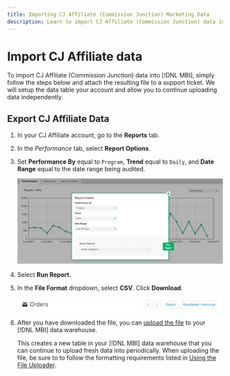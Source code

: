 ```yaml
---
title: Importing CJ Affiliate (Commission Junction) Marketing Data
description: Learn to import CJ Affiliate (Commission Junction) data into [!DNL MBI].L MBI].
---
```

# Import CJ Affiliate data

To import CJ Affiliate (Commission Junction) data into [!DNL MBI], simply follow the steps below and attach the resulting file to a support ticket. We will setup the data table your account and allow you to continue uploading data independently.

## Export CJ Affiliate Data

1. In your CJ Affiliate account, go to the **Reports** tab.

1. In the _Performance_ tab, select **Report Options**.

1. Set **Performance By** equal to `Program`, **Trend** equal to `Daily`, and **Date Range** equal to the date range being audited.

    ![export-cj-affiliate-data](../../../assets/export-cj-affiliate-data-1.png)<!--{:.zoom}-->

1. Select **Run Report.**

1. In the **File Format** dropdown, select **CSV**.  Click **Download**.

    ![export cj affiliate data](../../../assets/export-an-individual-order-2.jpg)<!--{:.zoom}-->

1. After  you have downloaded the file, you can [upload the file](../connecting-data/using-file-uploader.md) to your [!DNL MBI] data warehouse.

   This creates a new table in your [!DNL MBI] data warehouse that you can continue to upload fresh data into periodically. When uploading the file, be sure to to follow the formatting requirements listed in [Using the File Uploader](../connecting-data/using-file-uploader.md).
